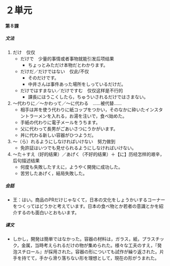 # ２単元
#### 第８課
##### 文法
1. だけ　仅仅
	- だけで　少量的事情或者事物就能引发后项结果
		- ちょっとみただけ本物だとわかります。
	- だけだ／だけではない　仅此/不仅
		- そのだけです。
		- 中井さんは事件あった場所をしっているだけだ。
	- だけではすまない／だけですむ　仅仅这样是不行的
		- 課長にほうこくしたら，ちゅういされるだけではさまない。
2. ～代わりに／～かわって／～に代わる　……被代替……
	- 相手は丼を使う代わりに紙コップをつかい，そのなかに砕いたインスタントラーメンを入れる，お湯を注いで，食べ始めた。
	- 手紙の代わりに電子メールをうちます。
	- 父に代わって長男がごあいさつにうかがいます。
	- 丼に代わる新しい容器がひつようだ。
3. ～（ら）れるようにしなければいけない　努力做到
	- 免許証はいつでも見せられるようにしなければいけない。
4. ～た＋すえ（好的结果）／あげく（不好的结果）＋【に】历经怎样的艰辛，后句描述结果
	- 何度も失敗したすえに，ようやく開発に成功した。
	- 苦労したあげく，結局失敗した。
##### 会話
- 王：はい。商品のPRだけじゃなくて，日本の文化をしょうかいするコーナーをつくってはどうかと考えています。日本の食べ物とか若者の意識とかを紹介するのも面白いとおもいます。
##### 课文
* しかし，開発は簡単ではなかった。容器の材料は，ガラス，紙，プラスチック，金属，当時考えられるだけの物が集められた。様々な工夫のすえ，『発泡スチロール』が採用された。容器の形についても試作が繰り返された。片手を持てて，手から滑り落ちない形を理想として，現在の形がうまれた。